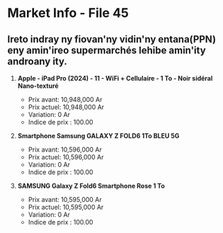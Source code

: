 # Market Info - File 45

## Ireto indray ny fiovan'ny vidin'ny entana(PPN) eny amin'ireo supermarchés lehibe amin'ity androany ity.

1. **Apple - iPad Pro (2024) - 11 - WiFi + Cellulaire - 1 To - Noir sidéral Nano-texturé**
   - Prix avant: 10,948,000 Ar
   - Prix actuel: 10,948,000 Ar
   - Variation: 0 Ar
   - Indice de prix : 100.00

2. **Smartphone Samsung GALAXY Z FOLD6 1To BLEU 5G**
   - Prix avant: 10,596,000 Ar
   - Prix actuel: 10,596,000 Ar
   - Variation: 0 Ar
   - Indice de prix : 100.00

3. **SAMSUNG Galaxy Z Fold6 Smartphone Rose 1 To**
   - Prix avant: 10,595,000 Ar
   - Prix actuel: 10,595,000 Ar
   - Variation: 0 Ar
   - Indice de prix : 100.00

